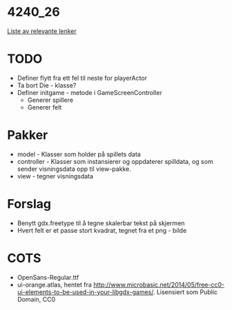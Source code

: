 # 4240_26
[Liste av relevante lenker](https://github.com/vegardbb/4240_26/blob/helpdesk/progark-doc)

# TODO
+ Definer flytt fra ett fel til neste for playerActor
+ Ta bort Die - klasse?
+ Definer initgame - metode i GameScreenController
  * Generer spillere
  * Generer felt

# Pakker
+ model - Klasser som holder på spillets data
+ controller - Klasser som instansierer og oppdaterer spilldata, og som sender visningsdata opp til view-pakke.
+ view - tegner visningsdata

# Forslag
+ Benytt gdx.freetype til å tegne skalerbar tekst på skjermen
+ Hvert felt er et passe stort kvadrat, tegnet fra et png - bilde

# COTS
+ OpenSans-Regular.ttf
+ ui-orange.atlas, hentet fra http://www.microbasic.net/2014/05/free-cc0-ui-elements-to-be-used-in-your-libgdx-games/. Lisensiert som Public Domain, CC0